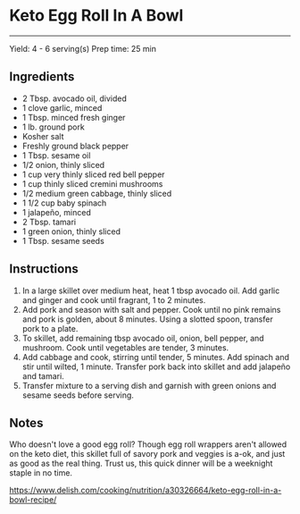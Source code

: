 # Keto Egg Roll In A Bowl
---
Yield: 4 - 6 serving(s)
Prep time: 25 min

## Ingredients
- 2 Tbsp. avocado oil, divided
- 1 clove garlic, minced
- 1 Tbsp. minced fresh ginger
- 1 lb. ground pork
- Kosher salt
- Freshly ground black pepper
- 1 Tbsp. sesame oil
- 1/2 onion, thinly sliced
- 1 cup very thinly sliced red bell pepper
- 1 cup thinly sliced cremini mushrooms
- 1/2 medium green cabbage, thinly sliced
- 1 1/2 cup baby spinach
- 1 jalapeño, minced
- 2 Tbsp. tamari
- 1 green onion, thinly sliced
- 1 Tbsp. sesame seeds

## Instructions
1. In a large skillet over medium heat, heat 1 tbsp avocado oil. Add garlic and ginger and cook until fragrant, 1 to 2 minutes. 
2. Add pork and season with salt and pepper. Cook until no pink remains and pork is golden, about 8 minutes. Using a slotted spoon, transfer pork to a plate. 
3. To skillet, add remaining tbsp avocado oil, onion, bell pepper, and mushroom. Cook until vegetables are tender, 3 minutes. 
4. Add cabbage and cook, stirring until tender, 5 minutes. Add spinach and stir until wilted, 1 minute. Transfer pork back into skillet and add jalapeño and tamari. 
5. Transfer mixture to a serving dish and garnish with green onions and sesame seeds before serving. 

## Notes

Who doesn't love a good egg roll? Though egg roll wrappers aren't allowed on the keto diet, this skillet full of savory pork and veggies is a-ok, and just as good as the real thing. Trust us, this quick dinner will be a weeknight staple in no time.

https://www.delish.com/cooking/nutrition/a30326664/keto-egg-roll-in-a-bowl-recipe/
